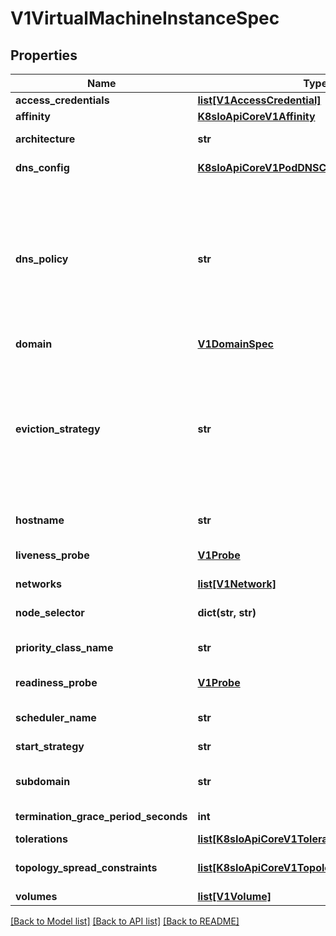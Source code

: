 # V1VirtualMachineInstanceSpec

## Properties
Name | Type | Description | Notes
------------ | ------------- | ------------- | -------------
**access_credentials** | [**list[V1AccessCredential]**](V1AccessCredential.md) | Specifies a set of public keys to inject into the vm guest | [optional] 
**affinity** | [**K8sIoApiCoreV1Affinity**](K8sIoApiCoreV1Affinity.md) | If affinity is specifies, obey all the affinity rules | [optional] 
**architecture** | **str** | Specifies the architecture of the vm guest you are attempting to run. Defaults to the compiled architecture of the KubeVirt components | [optional] 
**dns_config** | [**K8sIoApiCoreV1PodDNSConfig**](K8sIoApiCoreV1PodDNSConfig.md) | Specifies the DNS parameters of a pod. Parameters specified here will be merged to the generated DNS configuration based on DNSPolicy. | [optional] 
**dns_policy** | **str** | Set DNS policy for the pod. Defaults to \&quot;ClusterFirst\&quot;. Valid values are &#39;ClusterFirstWithHostNet&#39;, &#39;ClusterFirst&#39;, &#39;Default&#39; or &#39;None&#39;. DNS parameters given in DNSConfig will be merged with the policy selected with DNSPolicy. To have DNS options set along with hostNetwork, you have to specify DNS policy explicitly to &#39;ClusterFirstWithHostNet&#39;.  Possible enum values:  - &#x60;\&quot;ClusterFirst\&quot;&#x60; indicates that the pod should use cluster DNS first unless hostNetwork is true, if it is available, then fall back on the default (as determined by kubelet) DNS settings.  - &#x60;\&quot;ClusterFirstWithHostNet\&quot;&#x60; indicates that the pod should use cluster DNS first, if it is available, then fall back on the default (as determined by kubelet) DNS settings.  - &#x60;\&quot;Default\&quot;&#x60; indicates that the pod should use the default (as determined by kubelet) DNS settings.  - &#x60;\&quot;None\&quot;&#x60; indicates that the pod should use empty DNS settings. DNS parameters such as nameservers and search paths should be defined via DNSConfig. | [optional] 
**domain** | [**V1DomainSpec**](V1DomainSpec.md) | Specification of the desired behavior of the VirtualMachineInstance on the host. | 
**eviction_strategy** | **str** | EvictionStrategy describes the strategy to follow when a node drain occurs. The possible options are: - \&quot;None\&quot;: No action will be taken, according to the specified &#39;RunStrategy&#39; the VirtualMachine will be restarted or shutdown. - \&quot;LiveMigrate\&quot;: the VirtualMachineInstance will be migrated instead of being shutdown. - \&quot;LiveMigrateIfPossible\&quot;: the same as \&quot;LiveMigrate\&quot; but only if the VirtualMachine is Live-Migratable, otherwise it will behave as \&quot;None\&quot;. - \&quot;External\&quot;: the VirtualMachineInstance will be protected and &#x60;vmi.Status.EvacuationNodeName&#x60; will be set on eviction. This is mainly useful for cluster-api-provider-kubevirt (capk) which needs a way for VMI&#39;s to be blocked from eviction, yet signal capk that eviction has been called on the VMI so the capk controller can handle tearing the VMI down. Details can be found in the commit description https://github.com/kubevirt/kubevirt/commit/c1d77face705c8b126696bac9a3ee3825f27f1fa. | [optional] 
**hostname** | **str** | Specifies the hostname of the vmi If not specified, the hostname will be set to the name of the vmi, if dhcp or cloud-init is configured properly. | [optional] 
**liveness_probe** | [**V1Probe**](V1Probe.md) | Periodic probe of VirtualMachineInstance liveness. VirtualmachineInstances will be stopped if the probe fails. Cannot be updated. More info: https://kubernetes.io/docs/concepts/workloads/pods/pod-lifecycle#container-probes | [optional] 
**networks** | [**list[V1Network]**](V1Network.md) | List of networks that can be attached to a vm&#39;s virtual interface. | [optional] 
**node_selector** | **dict(str, str)** | NodeSelector is a selector which must be true for the vmi to fit on a node. Selector which must match a node&#39;s labels for the vmi to be scheduled on that node. More info: https://kubernetes.io/docs/concepts/configuration/assign-pod-node/ | [optional] 
**priority_class_name** | **str** | If specified, indicates the pod&#39;s priority. If not specified, the pod priority will be default or zero if there is no default. | [optional] 
**readiness_probe** | [**V1Probe**](V1Probe.md) | Periodic probe of VirtualMachineInstance service readiness. VirtualmachineInstances will be removed from service endpoints if the probe fails. Cannot be updated. More info: https://kubernetes.io/docs/concepts/workloads/pods/pod-lifecycle#container-probes | [optional] 
**scheduler_name** | **str** | If specified, the VMI will be dispatched by specified scheduler. If not specified, the VMI will be dispatched by default scheduler. | [optional] 
**start_strategy** | **str** | StartStrategy can be set to \&quot;Paused\&quot; if Virtual Machine should be started in paused state. | [optional] 
**subdomain** | **str** | If specified, the fully qualified vmi hostname will be \&quot;&lt;hostname&gt;.&lt;subdomain&gt;.&lt;pod namespace&gt;.svc.&lt;cluster domain&gt;\&quot;. If not specified, the vmi will not have a domainname at all. The DNS entry will resolve to the vmi, no matter if the vmi itself can pick up a hostname. | [optional] 
**termination_grace_period_seconds** | **int** | Grace period observed after signalling a VirtualMachineInstance to stop after which the VirtualMachineInstance is force terminated. | [optional] 
**tolerations** | [**list[K8sIoApiCoreV1Toleration]**](K8sIoApiCoreV1Toleration.md) | If toleration is specified, obey all the toleration rules. | [optional] 
**topology_spread_constraints** | [**list[K8sIoApiCoreV1TopologySpreadConstraint]**](K8sIoApiCoreV1TopologySpreadConstraint.md) | TopologySpreadConstraints describes how a group of VMIs will be spread across a given topology domains. K8s scheduler will schedule VMI pods in a way which abides by the constraints. | [optional] 
**volumes** | [**list[V1Volume]**](V1Volume.md) | List of volumes that can be mounted by disks belonging to the vmi. | [optional] 

[[Back to Model list]](../README.md#documentation-for-models) [[Back to API list]](../README.md#documentation-for-api-endpoints) [[Back to README]](../README.md)


